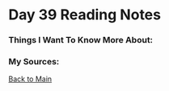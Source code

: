 # Day 39 Reading Notes

### Things I Want To Know More About:


### My Sources:


[Back to Main](README.md)